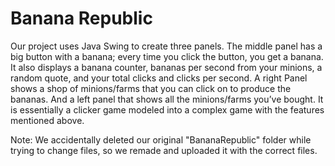 # Banana Republic

Our project uses Java Swing to create three panels. The middle panel has a big button with a banana; every time you click the button, you get a banana. It also displays a banana counter, bananas per second from your minions, a random quote, and your total clicks and clicks per second. A right Panel shows a shop of minions/farms that you can click on to produce the bananas. And a left panel that shows all the minions/farms you’ve bought. It is essentially a clicker game modeled into a complex game with the features mentioned above.

Note: We accidentally deleted our original "BananaRepublic" folder while trying to change files, so we remade and uploaded it with the correct files.
